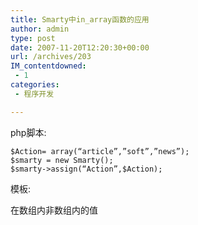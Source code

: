 ```yaml
---
title: Smarty中in_array函数的应用
author: admin
type: post
date: 2007-11-20T12:20:30+00:00
url: /archives/203
IM_contentdowned:
 - 1
categories:
 - 程序开发

---
```

php脚本:

```
$Action= array(“article”,”soft”,”news”);
$smarty = new Smarty();
$smarty->assign(“Action”,$Action);
```




模板:

在数组内非数组内的值